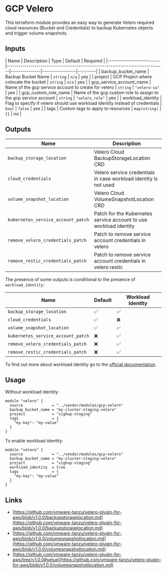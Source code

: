 # GCP Velero

This terraform module provides an easy way to generate Velero required cloud resources (Bucket and Credentials)
to backup Kubernetes objects and trigger volume snapshots.

## Inputs

| Name                     | Description                                                                   | Type          | Default         | Required |
|--------------------------|-------------------------------------------------------------------------------|---------------|-----------------|--:-:-----|
| backup\_bucket\_name     | Backup Bucket Name                                                            | `string`      | `n/a`           | yes      |
| project                  | GCP Project where colocate the bucket                                         | `string`      | `n/a`           | yes      |
| gcp_service_account_name | Name of the gcp service account to create for velero                          | `string`      | `"velero-sa"`   | yes      |
| gcp_custom_role_name     | Name of the gcp custom role to assign to the gcp service account              | `string`      | `"velero_role"` | yes      |
| workload_identity        | Flag to specify if velero should use workload identity instead of credentials | `bool`        | `false`         | yes      |
| tags                     | Custom tags to apply to resources                                             | `map(string)` | `{}`            | no       |


## Outputs

| Name                               | Description                                                       |
|------------------------------------|-------------------------------------------------------------------|
| `backup_storage_location`          | Velero Cloud BackupStorageLocation CRD                            |
| `cloud_credentials`                | Velero service credentials in case workload identity is not used  |
| `volume_snapshot_location`         | Velero Cloud VolumeSnapshotLocation CRD                           |
| `kubernetes_service_account_patch` | Patch for the Kubernetes service account to use workload identity |
| `remove_velero_credentials_patch`  | Patch to remove service account credentials in velero             |
| `remove_restic_credentials_patch`  | Patch to remove service account credentials in velero restic      |

The presence of some outputs is conditional to the presence of `workload_identity`:

| Name                               | Default            | Workload Identity  |
|------------------------------------|--------------------|--------------------|
| `backup_storage_location`          | :white_check_mark: | :white_check_mark: |
| `cloud_credentials`                | :white_check_mark: | :x:                |
| `volume_snapshot_location`         | :white_check_mark: | :white_check_mark: |
| `kubernetes_service_account_patch` | :x:                | :white_check_mark: |
| `remove_velero_credentials_patch`  | :x:                | :white_check_mark: |
| `remove_restic_credentials_patch`  | :x:                | :white_check_mark: |

To find out more about workload identity go to the [official documentation](https://cloud.google.com/kubernetes-engine/docs/how-to/workload-identitys).

## Usage

Without workload identity:

```hcl
module "velero" {
  source             = "../vendor/modules/gcp-velero"
  backup_bucket_name = "my-cluster-staging-velero"
  project            = "sighup-staging"
  tags               = {
    "my-key": "my-value"
  }
}
```

To enable workload identity:

```hcl
module "velero" {
  source             = "../vendor/modules/gcp-velero"
  backup_bucket_name = "my-cluster-staging-velero"
  project            = "sighup-staging"
  workload_identity  = true
  tags               = {
    "my-key": "my-value"
  }
}
```

## Links

- [https://github.com/vmware-tanzu/velero-plugin-for-aws/blob/v1.0.0/backupstoragelocation.md](https://github.com/vmware-tanzu/velero-plugin-for-aws/blob/v1.0.0/backupstoragelocation.md)
- [https://github.com/vmware-tanzu/velero-plugin-for-aws/blob/v1.0.0/volumesnapshotlocation.md](https://github.com/vmware-tanzu/velero-plugin-for-aws/blob/v1.0.0/volumesnapshotlocation.md)
- [https://github.com/vmware-tanzu/velero-plugin-for-aws/tree/v1.0.0#setup](https://github.com/vmware-tanzu/velero-plugin-for-aws/blob/v1.0.0/volumesnapshotlocation.md)
